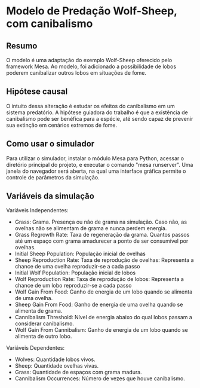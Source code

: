 # Modelo de Predação Wolf-Sheep, com canibalismo

## Resumo

O modelo é uma adaptação do exemplo Wolf-Sheep oferecido pelo framework Mesa. Ao modelo, foi adicionado a possibilidade de lobos poderem canibalizar outros lobos em situações de fome.

## Hipótese causal

O intuito dessa alteração é estudar os efeitos do canibalismo em um sistema predatório. A hipótese guiadora do trabalho é que a existência de canibalismo pode ser benéfica para a espécie, até sendo capaz de prevenir sua extinção em cenários extremos de fome.

## Como usar o simulador

Para utilizar o simulador, instalar o módulo Mesa para Python, acessar o diretório principal do projeto, e executar o comando "mesa runserver". Uma janela do navegador será aberta, na qual uma interface gráfica permite o controle de parâmetros da simulação.

## Variáveis da simulação

Variáveis Independentes:

- Grass: Grama. Presença ou não de grama na simulação. Caso não, as ovelhas não se alimentam de grama e nunca perdem energia.
- Grass Regrowth Rate: Taxa de regeneração da grama. Quantos passos até um espaço com grama amadurecer a ponto de ser consumível por ovelhas.
- Initial Sheep Population: População inicial de ovelhas
- Sheep Reproduction Rate: Taxa de reprodução de ovelhas: Representa a chance de uma ovelha reproduzir-se a cada passo
- Initial Wolf Population: População inicial de lobos
- Wolf Reproduction Rate: Taxa de reprodução de lobos: Representa a chance de um lobo reproduzir-se a cada passo
- Wolf Gain From Food: Ganho de energia de um lobo quando se alimenta de uma ovelha.
- Sheep Gain From Food: Ganho de energia de uma ovelha quando se alimenta de grama.
- Cannibalism Threshold: Nível de energia abaixo do qual lobos passam a considerar canibalismo.
- Wolf Gain From Cannibalism: Ganho de energia de um lobo quando se alimenta de outro lobo.

Variáveis Dependentes:

- Wolves: Quantidade lobos vivos.
- Sheep: Quantidade ovelhas vivas.
- Grass: Quantidade de espaços com grama madura.
- Cannibalism Occurrences: Número de vezes que houve canibalismo.